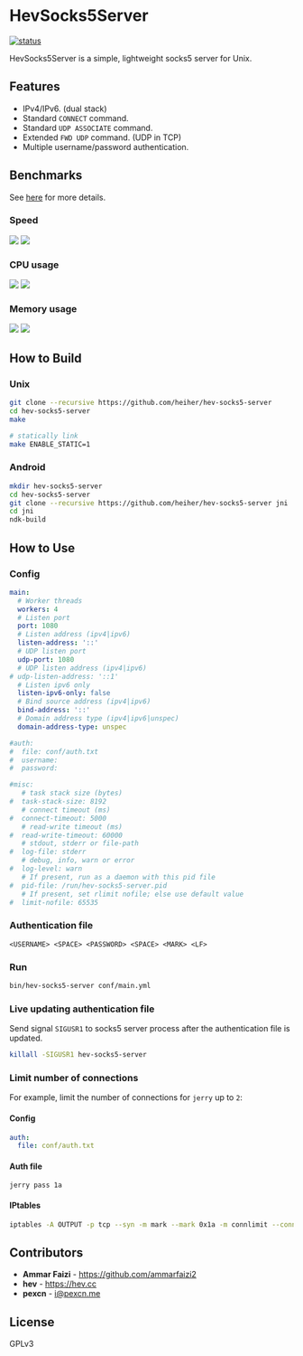 # HevSocks5Server

[![status](https://github.com/heiher/hev-socks5-server/actions/workflows/build.yaml/badge.svg?branch=master&event=push)](https://github.com/heiher/hev-socks5-server)

HevSocks5Server is a simple, lightweight socks5 server for Unix.

## Features

* IPv4/IPv6. (dual stack)
* Standard `CONNECT` command.
* Standard `UDP ASSOCIATE` command.
* Extended `FWD UDP` command. (UDP in TCP)
* Multiple username/password authentication.

## Benchmarks

See [here](https://github.com/heiher/hev-socks5-server/wiki/Benchmarks) for more details.

### Speed

![](https://github.com/heiher/hev-socks5-server/wiki/res/upload-speed.png)
![](https://github.com/heiher/hev-socks5-server/wiki/res/download-speed.png)

### CPU usage

![](https://github.com/heiher/hev-socks5-server/wiki/res/upload-cpu.png)
![](https://github.com/heiher/hev-socks5-server/wiki/res/download-cpu.png)

### Memory usage

![](https://github.com/heiher/hev-socks5-server/wiki/res/upload-mem.png)
![](https://github.com/heiher/hev-socks5-server/wiki/res/download-mem.png)

## How to Build

### Unix

```bash
git clone --recursive https://github.com/heiher/hev-socks5-server
cd hev-socks5-server
make

# statically link
make ENABLE_STATIC=1
```

### Android

```bash
mkdir hev-socks5-server
cd hev-socks5-server
git clone --recursive https://github.com/heiher/hev-socks5-server jni
cd jni
ndk-build
```

## How to Use

### Config

```yaml
main:
  # Worker threads
  workers: 4
  # Listen port
  port: 1080
  # Listen address (ipv4|ipv6)
  listen-address: '::'
  # UDP listen port
  udp-port: 1080
  # UDP listen address (ipv4|ipv6)
# udp-listen-address: '::1'
  # Listen ipv6 only
  listen-ipv6-only: false
  # Bind source address (ipv4|ipv6)
  bind-address: '::'
  # Domain address type (ipv4|ipv6|unspec)
  domain-address-type: unspec

#auth:
#  file: conf/auth.txt
#  username:
#  password:

#misc:
   # task stack size (bytes)
#  task-stack-size: 8192
   # connect timeout (ms)
#  connect-timeout: 5000
   # read-write timeout (ms)
#  read-write-timeout: 60000
   # stdout, stderr or file-path
#  log-file: stderr
   # debug, info, warn or error
#  log-level: warn
   # If present, run as a daemon with this pid file
#  pid-file: /run/hev-socks5-server.pid
   # If present, set rlimit nofile; else use default value
#  limit-nofile: 65535
```

### Authentication file

```
<USERNAME> <SPACE> <PASSWORD> <SPACE> <MARK> <LF>
```

### Run

```bash
bin/hev-socks5-server conf/main.yml
```

### Live updating authentication file

Send signal `SIGUSR1` to socks5 server process after the authentication file is updated.

```bash
killall -SIGUSR1 hev-socks5-server
```

### Limit number of connections

For example, limit the number of connections for `jerry` up to `2`:

#### Config

```yaml
auth:
  file: conf/auth.txt
```

#### Auth file

```
jerry pass 1a
```

#### IPtables

```bash
iptables -A OUTPUT -p tcp --syn -m mark --mark 0x1a -m connlimit --connlimit-above 2 -j REJECT
```

## Contributors

* **Ammar Faizi** - https://github.com/ammarfaizi2
* **hev** - https://hev.cc
* **pexcn** - <i@pexcn.me>

## License

GPLv3
